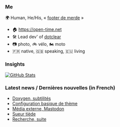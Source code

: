 ### Me

🌍 Human, He/His, « [footer de merde](https://open-time.net/post/2013/07/17/La-veritable-histoire-du-Footer-de-merde-) » 
* 🏠 https://open-time.net 
* 🛠️ Lead dev' of [dotclear](https://git.dotclear.org/dev/dotclear)
* 📷 photo, 🚲 vélo, 🏍️ moto 
* 🇫🇷 native, 🇬🇧 speaking, 🇪🇺 living

### Insights

[![GitHub Stats](https://github-readme-stats-sigma-five.vercel.app/api?username=franck-paul)](https://github.com/franck-paul)

### Latest news / Dernières nouvelles (in French)

<!-- BLOG-POST-LIST:START -->
- [Doxygen, subtilités](https://open-time.net/post/2025/07/19/Doxygen-subtilites)
- [Configuration basique de thème](https://open-time.net/post/2025/07/18/Configuration-basique-de-theme)
- [Média externe, Mastodon](https://open-time.net/post/2025/07/17/Media-externe-Mastodon)
- [Sueur tiède](https://open-time.net/post/2025/07/16/Sueur-tiede)
- [Recherche, suite](https://open-time.net/post/2025/07/15/Recherche-suite)
<!-- BLOG-POST-LIST:END -->
